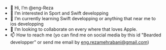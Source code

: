 - 👋 Hi, I’m @eng-Reza
- 👀 I’m interested in Sport and Swift developping
- 🌱 I’m currently learning Swift developping or anything that near me to ios developping
- 💞️ I’m looking to collaborate on every where that loves Apple.
- 📫 How to reach me (yo can find me on social media by this id "Bearded developper" or send me email by eng.rezamehrabani@gmail.com)

<!---
eng-reza/eng-reza is a ✨ special ✨ repository because its `README.md` (this file) appears on your GitHub profile.
You can click the Preview link to take a look at your changes.
--->
